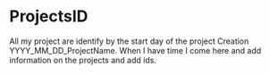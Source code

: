# ProjectsID
All my project are identify by the start day of the project Creation YYYY_MM_DD_ProjectName. When I have time I come here and add information on the projects and add ids.
